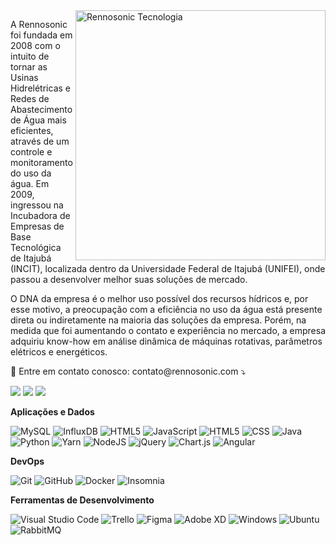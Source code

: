<img src="https://rennosonic.com/wp-content/uploads/2020/04/IMG_9803.jpg" min-width="400px" max-width="400px" width="400px" align="right" alt="Rennosonic Tecnologia">

<p align="left"> 
A Rennosonic foi fundada em 2008 com o intuito de tornar as Usinas Hidrelétricas e Redes de Abastecimento de Água mais eficientes, através de um controle e monitoramento do uso da água. Em 2009, ingressou na Incubadora de Empresas de Base Tecnológica de Itajubá (INCIT), localizada dentro da Universidade Federal de Itajubá (UNIFEI), onde passou a desenvolver melhor suas soluções de mercado.

O DNA da empresa é o melhor uso possível dos recursos hídricos e, por esse motivo, a preocupação com a eficiência no uso da água está presente direta ou indiretamente na maioria das soluções da empresa. Porém, na medida que foi aumentando o contato e experiência no mercado, a empresa adquiriu know-how em análise dinâmica de máquinas rotativas, parâmetros elétricos e energéticos.
</p>

<p align="left">
  💌 Entre em contato conosco: contato@rennosonic.com ⤵️
</p>

<p align="left">
  <a href="#" alt="Linkedin">
  <img src="https://img.shields.io/badge/-Linkedin-0e76a8?style=flat-square&logo=Linkedin&logoColor=white&link=https://www.linkedin.com/company/rennosonic/" /></a>

  <a href="#" alt="Facebook">
  <img src="https://img.shields.io/badge/-Facebook-3b5998?style=flat-square&labelColor=3b5998&logo=facebook&logoColor=white&link=https://www.facebook.com/rennosonic"/></a>

  <a href="#" alt="Instagram">
  <img src="https://img.shields.io/badge/-Instagram-DF0174?style=flat-square&labelColor=DF0174&logo=instagram&logoColor=white&link=https://instagram.com/rennosonic?igshid=YmMyMTA2M2Y="/></a>
</p>

<p align="left">


**Aplicações e Dados**

![MySQL](https://img.shields.io/badge/-MySQL-333333?style=flat&logo=mysql)
![InfluxDB](https://img.shields.io/badge/InfluxDB-22ADF6?style=for-the-badge&logo=InfluxDB&logoColor=white)
![HTML5](https://img.shields.io/badge/-HTML5-333333?style=flat&logo=HTML5)
![JavaScript](https://img.shields.io/badge/-JavaScript-333333?style=flat&logo=javascript)
![HTML5](https://img.shields.io/badge/-HTML5-333333?style=flat&logo=HTML5)
![CSS](https://img.shields.io/badge/-CSS-333333?style=flat&logo=CSS3&logoColor=1572B6)
![Java](https://img.shields.io/badge/-Java-333333?style=flat&logo=Java&logoColor=007396)
![Python](https://img.shields.io/badge/python-3670A0?style=for-the-badge&logo=python&logoColor=ffdd54)
![Yarn](https://img.shields.io/badge/yarn-%232C8EBB.svg?style=for-the-badge&logo=yarn&logoColor=white)
![NodeJS](https://img.shields.io/badge/node.js-6DA55F?style=for-the-badge&logo=node.js&logoColor=white)
![jQuery](https://img.shields.io/badge/jquery-%230769AD.svg?style=for-the-badge&logo=jquery&logoColor=white)
![Chart.js](https://img.shields.io/badge/chart.js-F5788D.svg?style=for-the-badge&logo=chart.js&logoColor=white)
![Angular](https://img.shields.io/badge/angular-%23DD0031.svg?style=for-the-badge&logo=angular&logoColor=white)


**DevOps**

![Git](https://img.shields.io/badge/-Git-333333?style=flat&logo=git)
![GitHub](https://img.shields.io/badge/-GitHub-333333?style=flat&logo=github)
![Docker](https://img.shields.io/badge/-Docker-333333?style=flat&logo=docker)
![Insomnia](https://img.shields.io/badge/Insomnia-black?style=for-the-badge&logo=insomnia&logoColor=5849BE)

**Ferramentas de Desenvolvimento**

![Visual Studio Code](https://img.shields.io/badge/-Visual%20Studio%20Code-333333?style=flat&logo=visual-studio-code&logoColor=007ACC)
![Trello](https://img.shields.io/badge/-Trello-333333?style=flat&logo=trello&logoColor=007ACC)
![Figma](https://img.shields.io/badge/-Figma-333333?style=flat&logo=figma&logoColor=007ACC)
![Adobe XD](https://img.shields.io/badge/-Adobe%20XD-333333?style=flat&logo=adobe-xd&logoColor=007ACC)
![Windows](https://img.shields.io/badge/Windows-0078D6?style=for-the-badge&logo=windows&logoColor=white)
![Ubuntu](https://img.shields.io/badge/Ubuntu-E95420?style=for-the-badge&logo=ubuntu&logoColor=white)
![RabbitMQ](https://img.shields.io/badge/Rabbitmq-FF6600?style=for-the-badge&logo=rabbitmq&logoColor=white)


</p>